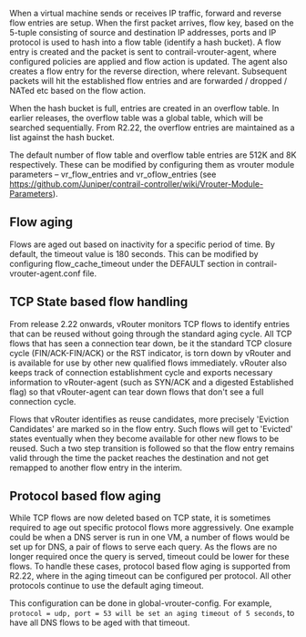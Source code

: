 When a virtual machine sends or receives IP traffic, forward and reverse flow entries are setup. When the first packet arrives, flow key, based on the 5-tuple consisting of source and destination IP addresses, ports and IP protocol is used to hash into a flow table (identify a hash bucket). A flow entry is created and the packet is sent to contrail-vrouter-agent, where configured policies are applied and flow action is updated. The agent also creates a flow entry for the reverse direction, where relevant. Subsequent packets will hit the established flow entries and are forwarded / dropped / NATed etc based on the flow action.

When the hash bucket is full, entries are created in an overflow table. In earlier releases, the overflow table was a global table, which will be searched sequentially. From R2.22, the overflow entries are maintained as a list against the hash bucket.

The default number of flow table and overflow table entries are 512K and 8K respectively. These can be modified by configuring them as vrouter module parameters – vr_flow_entries and vr_oflow_entries (see https://github.com/Juniper/contrail-controller/wiki/Vrouter-Module-Parameters).

## Flow aging
Flows are aged out based on inactivity for a specific period of time. By default, the timeout value is 180 seconds. This can be modified by configuring flow_cache_timeout under the DEFAULT section in contrail-vrouter-agent.conf file.

## TCP State based flow handling
From release 2.22 onwards, vRouter monitors TCP flows to identify entries that can be reused without going through the standard aging cycle. All TCP flows that has seen a connection tear down, be it the standard TCP closure cycle (FIN/ACK-FIN/ACK) or the RST indicator, is torn down by vRouter and is available for use by other new qualified flows immediately. vRouter also keeps track of connection establishment cycle and exports necessary information to vRouter-agent (such as SYN/ACK and a digested Established flag) so that vRouter-agent can tear down flows that don't see a full connection cycle.

Flows that vRouter identifies as reuse candidates, more precisely 'Eviction Candidates' are marked so in the flow entry. Such flows will get to 'Evicted' states eventually when they become available for other new flows to be reused. Such a two step transition is followed so that the flow entry remains valid through the time the packet reaches the destination and not get remapped to another flow entry in the interim.


## Protocol based flow aging
While TCP flows are now deleted based on TCP state, it is sometimes required to age out specific protocol flows more aggressively. One example could be when a DNS server is run in one VM, a number of flows would be set up for DNS, a pair of flows to serve each query. As the flows are no longer required once the query is served, timeout could be lower for these flows. To handle these cases, protocol based flow aging is supported from R2.22, where in the aging timeout can be configured per protocol. All other protocols continue to use the default aging timeout.  

This configuration can be done in global-vrouter-config. For example, `protocol = udp, port = 53 will be set an aging timeout of 5 seconds`, to have all DNS flows to be aged with that timeout.
